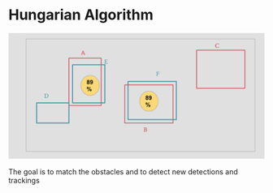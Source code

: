 # Hungarian Algorithm
![alt](context.png)

The goal is to match the obstacles and to detect new detections and trackings
